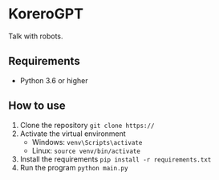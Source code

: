 # KoreroGPT
Talk with robots.

## Requirements
- Python 3.6 or higher

## How to use
1. Clone the repository `git clone https://`
2. Activate the virtual environment
    - Windows: `venv\Scripts\activate`
    - Linux: `source venv/bin/activate`
3. Install the requirements `pip install -r requirements.txt`
4. Run the program `python main.py`
